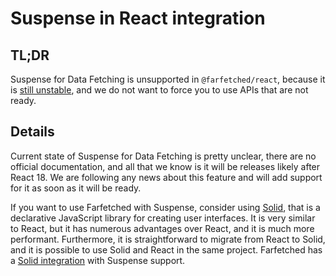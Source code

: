 # Suspense in React integration

## TL;DR

Suspense for Data Fetching is unsupported in `@farfetched/react`, because it is [still unstable](https://github.com/facebook/react/issues/13206), and we do not want to force you to use APIs that are not ready.

## Details

Current state of Suspense for Data Fetching is pretty unclear, there are no official documentation, and all that we know is it will be releases likely after React 18. We are following any news about this feature and will add support for it as soon as it will be ready.

If you want to use Farfetched with Suspense, consider using [Solid](https://www.solidjs.com), that is a declarative JavaScript library for creating user interfaces. It is very similar to React, but it has numerous advantages over React, and it is much more performant. Furthermore, it is straightforward to migrate from React to Solid, and it is possible to use Solid and React in the same project. Farfetched has a [Solid integration](/integrations/solid/) with Suspense support.
